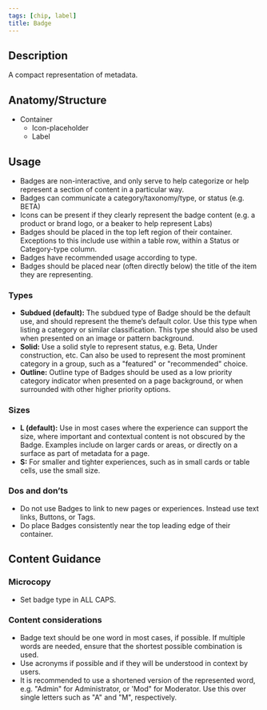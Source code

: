 ```yaml
---
tags: [chip, label]
title: Badge
---
```


## Description

A compact representation of metadata.

## Anatomy/Structure

- Container
  - Icon-placeholder
  - Label

## Usage

- Badges are non-interactive, and only serve to help categorize or help represent a section of content in a particular way.
- Badges can communicate a category/taxonomy/type, or status (e.g. BETA)
- Icons can be present if they clearly represent the badge content (e.g. a product or brand logo, or a beaker to help represent Labs)
- Badges should be placed in the top left region of their container. Exceptions to this include use within a table row, within a Status or Category-type column.
- Badges have recommended usage according to type.
- Badges should be placed near (often directly below) the title of the item they are representing.

### Types

- **Subdued (default):** The subdued type of Badge should be the default use, and should represent the theme’s default color. Use this type when listing a category or similar classification. This type should also be used when presented on an image or pattern background.
- **Solid:** Use a solid style to represent status, e.g. Beta, Under construction, etc. Can also be used to represent the most prominent category in a group, such as a "featured" or "recommended" choice.
- **Outline:** Outline type of Badges should be used as a low priority category indicator when presented on a page background, or when surrounded with other higher priority options.

### Sizes

- **L (default):** Use in most cases where the experience can support the size, where important and contextual content is not obscured by the Badge. Examples include on larger cards or areas, or directly on a surface as part of metadata for a page.
- **S:** For smaller and tighter experiences, such as in small cards or table cells, use the small size.

### Dos and don’ts

- Do not use Badges to link to new pages or experiences. Instead use text links, Buttons, or Tags.
- Do place Badges consistently near the top leading edge of their container.

## Content Guidance

### Microcopy

- Set badge type in ALL CAPS.

### Content considerations

- Badge text should be one word in most cases, if possible. If multiple words are needed, ensure that the shortest possible combination is used.
- Use acronyms if possible and if they will be understood in context by users.
- It is recommended to use a shortened version of the represented word, e.g. "Admin" for Administrator, or 'Mod" for Moderator. Use this over single letters such as "A" and "M", respectively.
